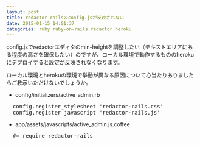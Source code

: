 ```yaml
---
layout: post
title: redactor-railsのconfig.jsが反映されない
date: 2015-01-15 14:01:37
categories: ruby ruby-on-rails redactor heroku
---
```

<!-- {% raw %} -->
<p>config.jsでredactorエディタのmin-heightを調整したい（テキストエリアにある程度の高さを確保したい）のですが、ローカル環境で動作するもののherokuにデプロイすると設定が反映されなくなります。</p>

<p>ローカル環境とherokuの環境で挙動が異なる原因について心当たりありましたらご教示いただけないでしょうか。</p>

<ul>
<li>config/initializers/active_admin.rb</li>
</ul>

<pre>  config.register_stylesheet 'redactor-rails.css'
  config.register_javascript 'redactor-rails.js'
</pre> 

<ul>
<li>app/assets/javascripts/active_admin.js.coffee</li>
</ul>

<pre>  #= require redactor-rails</pre>
<!-- {% endraw %} -->
